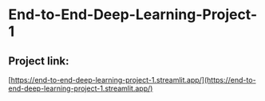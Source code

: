 # End-to-End-Deep-Learning-Project-1

## Project link:
[https://end-to-end-deep-learning-project-1.streamlit.app/](https://end-to-end-deep-learning-project-1.streamlit.app/)
